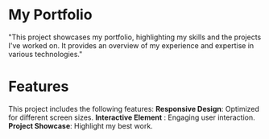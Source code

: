 # My Portfolio

"This project showcases my portfolio, highlighting my skills and the projects I've worked on. It provides an overview of my experience and expertise in various technologies."

# Features
This project includes the following features:
**Responsive Design**: Optimized for different screen sizes.
**Interactive Element** : Engaging user interaction.
**Project Showcase**: Highlight my best work.
